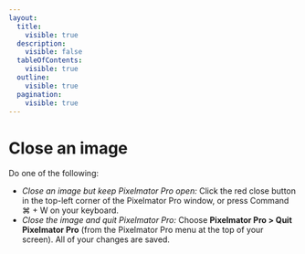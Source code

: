 ```yaml
---
layout:
  title:
    visible: true
  description:
    visible: false
  tableOfContents:
    visible: true
  outline:
    visible: true
  pagination:
    visible: true
---
```


# Close an image

Do one of the following:

* _Close an image but keep Pixelmator Pro open:_ Click the red close button in the top-left corner of the Pixelmator Pro window, or press Command ⌘ + W on your keyboard.
* _Close the image and quit Pixelmator Pro:_ Choose **Pixelmator Pro > Quit Pixelmator Pro** (from the Pixelmator Pro menu at the top of your screen). All of your changes are saved.
